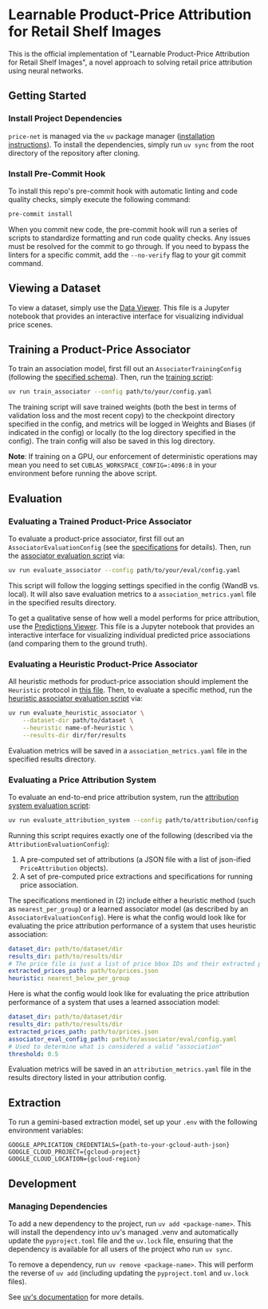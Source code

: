 # Learnable Product-Price Attribution for Retail Shelf Images

This is the official implementation of "Learnable Product-Price Attribution for Retail Shelf Images", a novel approach to solving retail price attribution using neural networks.

## Getting Started

### Install Project Dependencies

`price-net` is managed via the `uv` package manager ([installation instructions](https://docs.astral.sh/uv/getting-started/installation/)). To install the dependencies, simply run `uv sync` from the root directory of the repository after cloning.

### Install Pre-Commit Hook

To install this repo's pre-commit hook with automatic linting and code quality checks, simply execute the following command:

```bash
pre-commit install
```

When you commit new code, the pre-commit hook will run a series of scripts to standardize formatting and run code quality checks. Any issues must be resolved for the commit to go through. If you need to bypass the linters for a specific commit, add the `--no-verify` flag to your git commit command.

## Viewing a Dataset

To view a dataset, simply use the [Data Viewer](notebooks/data_viewer.ipynb). This file is a Jupyter notebook that provides an interactive interface for visualizing individual price scenes.

## Training a Product-Price Associator

To train an association model, first fill out an `AssociatorTrainingConfig` (following the [specified schema](src/price_net/configs.py)). Then, run the [training script](src/price_net/training/train_associator.py):

```bash
uv run train_associator --config path/to/your/config.yaml
```

The training script will save trained weights (both the best in terms of validation loss and the most recent copy) to the checkpoint directory specified in the config, and metrics will be logged in Weights and Biases (if indicated in the config) or locally (to the log directory specified in the config). The train config will also be saved in this log directory.

**Note**: If training on a GPU, our enforcement of deterministic operations may mean you need to set `CUBLAS_WORKSPACE_CONFIG=:4096:8` in your environment before running the above script.

## Evaluation

### Evaluating a Trained Product-Price Associator

To evaluate a product-price associator, first fill out an `AssociatorEvaluationConfig` (see the [specifications](src/price_net/association/configs.py) for details). Then, run the [associator evaluation script](src/price_net/association/evaluate.py) via:

```bash
uv run evaluate_associator --config path/to/your/eval/config.yaml
```

This script will follow the logging settings specified in the config (WandB vs. local). It will also save evaluation metrics to a `association_metrics.yaml` file in the specified results directory.

To get a qualitative sense of how well a model performs for price attribution, use the [Predictions Viewer](notebooks/predictions_viewer.ipynb). This file is a Jupyter notebook that provides an interactive interface for visualizing individual predicted price associations (and comparing them to the ground truth).

### Evaluating a Heuristic Product-Price Associator

All heuristic methods for product-price association should implement the `Heuristic` protocol in [this file](src/price_net/association/heuristics.py). Then, to evaluate a specific method, run the [heuristic associator evaluation script](src/price_net/association/evaluate_heuristic.py) via:

```bash
uv run evaluate_heuristic_associator \
    --dataset-dir path/to/dataset \
    --heuristic name-of-heuristic \
    --results-dir dir/for/results
```

Evaluation metrics will be saved in a `association_metrics.yaml` file in the specified results directory.

### Evaluating a Price Attribution System

To evaluate an end-to-end price attribution system, run the [attribution system evaluation script](src/price_net/scripts/evaluate_attributions.py):

```bash
uv run evaluate_attribution_system --config path/to/attribution/config.yaml
```

Running this script requires exactly one of the following (described via the `AttributionEvaluationConfig`):

1. A pre-computed set of attributions (a JSON file with a list of json-ified `PriceAttribution` objects).
2. A set of pre-computed price extractions and specifications for running price association.

The specifications mentioned in (2) include either a heuristic method (such as `nearest_per_group`) or a learned associator model (as described by an `AssociatorEvaluationConfig`). Here is what the config would look like for evaluating the price attribution performance of a system that uses heuristic association:

```yaml
dataset_dir: path/to/dataset/dir
results_dir: path/to/results/dir
# The price file is just a list of price bbox IDs and their extracted price
extracted_prices_path: path/to/prices.json
heuristic: nearest_below_per_group
```

Here is what the config would look like for evaluating the price attribution performance of a system that uses a learned association model:

```yaml
dataset_dir: path/to/dataset/dir
results_dir: path/to/results/dir
extracted_prices_path: path/to/prices.json
associator_eval_config_path: path/to/associator/eval/config.yaml
# Used to determine what is considered a valid "association"
threshold: 0.5
```

Evaluation metrics will be saved in an `attribution_metrics.yaml` file in the results directory listed in your attribution config.

## Extraction

To run a gemini-based extraction model, set up your `.env` with the following environment variables:

```dotenv
GOOGLE_APPLICATION_CREDENTIALS={path-to-your-gcloud-auth-json}
GOOGLE_CLOUD_PROJECT={gcloud-project}
GOOGLE_CLOUD_LOCATION={gcloud-region}
```

## Development

### Managing Dependencies

To add a new dependency to the project, run `uv add <package-name>`. This will install the dependency into uv's managed .venv and automatically update the `pyproject.toml` file and the `uv.lock` file, ensuring that the dependency is available for all users of the project who run `uv sync`.

To remove a dependency, run `uv remove <package-name>`. This will perform the reverse of `uv add` (including updating the `pyproject.toml` and `uv.lock` files).

See [uv's documentation](https://docs.astral.sh/uv/guides/projects/#managing-dependencies) for more details.
